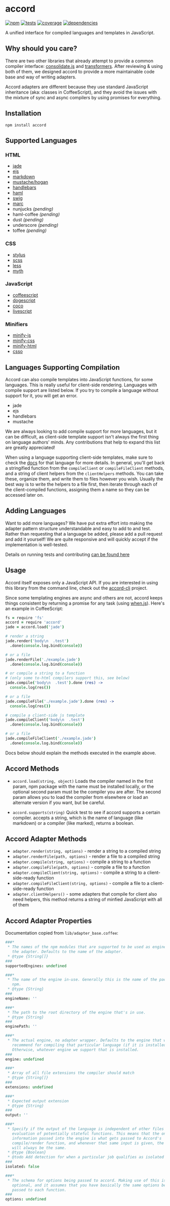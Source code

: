 # accord
[![npm](http://img.shields.io/npm/v/accord.svg?style=flat)](http://badge.fury.io/js/accord)
[![tests](http://img.shields.io/travis/jenius/accord/master.svg?style=flat)](https://travis-ci.org/jenius/accord)
[![coverage](http://img.shields.io/coveralls/jenius/accord/master.svg?style=flat)](https://coveralls.io/r/jenius/accord?branch=master)
[![dependencies](http://img.shields.io/gemnasium/jenius/accord.svg?style=flat)](https://david-dm.org/jenius/accord)

A unified interface for compiled languages and templates in JavaScript.

## Why should you care?
There are two other libraries that already attempt to provide a common compiler interface: [consolidate.js](https://github.com/visionmedia/consolidate.js) and [transformers](https://github.com/ForbesLindesay/transformers). After reviewing & using both of them, we designed accord to provide a more maintainable code base and way of writing adapters.

Accord adapters are different because they use standard JavaScript inheritance (aka: classes in CoffeeScript), and they avoid the issues with the mixture of sync and async compilers by using promises for everything.

## Installation
`npm install accord`

## Supported Languages
### HTML
- [jade](http://jade-lang.com/)
- [ejs](https://github.com/visionmedia/ejs)
- [markdown](https://github.com/chjj/marked)
- [mustache/hogan](https://github.com/twitter/hogan.js)
- [handlebars](https://github.com/wycats/handlebars.js)
- [haml](https://github.com/visionmedia/haml.js)
- [swig](http://paularmstrong.github.io/swig)
- [marc](https://github.com/bredele/marc)
- nunjucks _(pending)_
- haml-coffee _(pending)_
- dust _(pending)_
- underscore _(pending)_
- toffee _(pending)_

### CSS
- [stylus](http://learnboost.github.io/stylus/)
- [scss](https://github.com/andrew/node-sass)
- [less](https://github.com/less/less.js/)
- [myth](https://github.com/segmentio/myth)

### JavaScript
- [coffeescript](http://coffeescript.org/)
- [dogescript](https://github.com/remixz/dogescript)
- [coco](https://github.com/satyr/coco)
- [livescript](https://github.com/gkz/LiveScript)

### Minifiers
- [minify-js](https://github.com/mishoo/UglifyJS2)
- [minify-css](https://github.com/GoalSmashers/clean-css)
- [minify-html](https://github.com/kangax/html-minifier)
- [csso](https://github.com/css/csso)

## Languages Supporting Compilation
Accord can also compile templates into JavaScript functions, for some languages. This is really useful for client-side rendering. Languages with compile support are listed below. If you try to compile a language without support for it, you will get an error.

- jade
- ejs
- handlebars
- mustache

We are always looking to add compile support for more languages, but it can be difficult, as client-side template support isn't always the first thing on language authors' minds. Any contributions that help to expand this list are greatly appreciated!

When using a language supporting client-side templates, make sure to check the [docs](docs) for that language for more details. In general, you'll get back a stringified function from the `compileClient` or `compileFileClient` methods, and a string of client helpers from the `clientHelpers` methods. You can take these, organize them, and write them to files however you wish. Usually the best way is to write the helpers to a file first, then iterate through each of the client-compiled functions, assigning them a name so they can be accessed later on.

## Adding Languages
Want to add more languages? We have put extra effort into making the adapter pattern structure understandable and easy to add to and test. Rather than requesting that a language be added, please add a pull request and add it yourself! We are quite responsive and will quickly accept if the implementation is well-tested.

Details on running tests and contributing [can be found here](contributing.md)

## Usage
Accord itself exposes only a JavaScript API. If you are interested in using this library from the command line, check out the [accord-cli](https://github.com/carrot/accord-cli) project.

Since some templating engines are async and others are not, accord keeps things consistent by returning a promise for any task (using [when.js](https://github.com/cujojs/when)). Here's an example in CoffeeScript:

```coffee
fs = require 'fs'
accord = require 'accord'
jade = accord.load('jade')

# render a string
jade.render('body\n  .test')
  .done(console.log.bind(console))

# or a file
jade.renderFile('./example.jade')
  .done(console.log.bind(console))

# or compile a string to a function
# (only some to-html compilers support this, see below)
jade.compile('body\n  .test').done (res) ->
  console.log(res())

# or a file
jade.compileFile('./example.jade').done (res) ->
  console.log(res())

# compile a client-side js template
jade.compileClient('body\n  .test')
  .done(console.log.bind(console))

# or a file
jade.compileFileClient('./example.jade')
  .done(console.log.bind(console))
```

Docs below should explain the methods executed in the example above.

## Accord Methods
- `accord.load(string, object)`
  Loads the compiler named in the first param, npm package with the name must be installed locally, or the optional second param must be the compiler you are after. The second param allows you to load the compiler from elsewhere or load an alternate version if you want, but be careful.

- `accord.supports(string)`
  Quick test to see if accord supports a certain compiler. accepts a string, which is the name of language (like markdown) or a compiler (like marked), returns a boolean.


## Accord Adapter Methods
- `adapter.render(string, options)` - render a string to a compiled string
- `adapter.renderFile(path, options)` - render a file to a compiled string
- `adapter.compile(string, options)` - compile a string to a function
- `adapter.compileFile(path, options)` - compile a file to a function
- `adapter.compileClient(string, options)` - compile a string to a client-side-ready function
- `adapter.compileFileClient(string, options)` - compile a file to a client-side-ready function
- `adapter.clientHelpers()` - some adapters that compile for client also need helpers, this method returns a string of minfied JavaScript with all of them

## Accord Adapter Properties
Documentation copied from `lib/adapter_base.coffee`:

```coffee
###*
 * The names of the npm modules that are supported to be used as engines by
   the adapter. Defaults to the name of the adapter.
 * @type {String[]}
###
supportedEngines: undefined

###*
 * The name of the engine in-use. Generally this is the name of the package on
   npm.
 * @type {String}
###
engineName: ''

###*
 * The path to the root directory of the engine that's in use.
 * @type {String}
###
enginePath: ''

###*
 * The actual engine, no adapter wrapper. Defaults to the engine that we
   recommend for compiling that particular language (if it is installed).
   Otherwise, whatever engine we support that is installed.
###
engine: undefined

###*
 * Array of all file extensions the compiler should match
 * @type {String[]}
###
extensions: undefined

###*
 * Expected output extension
 * @type {String}
###
output: ''

###*
 * Specify if the output of the language is independent of other files or the
   evaluation of potentially stateful functions. This means that the only
   information passed into the engine is what gets passed to Accord's
   compile/render function, and whenever that same input is given, the output
   will always be the same.
 * @type {Boolean}
 * @todo Add detection for when a particular job qualifies as isolated
###
isolated: false

###*
 * The schema for options being passed to accord. Making use of this is
   optional, and it assumes that you have basically the same options being
   passed to each function.
###
options: undefined
```
